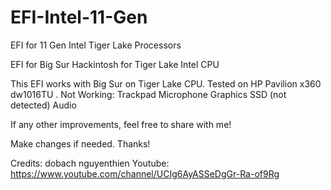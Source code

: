 # EFI-Intel-11-Gen
EFI for 11 Gen Intel Tiger Lake Processors

EFI for Big Sur Hackintosh for Tiger Lake Intel CPU

This EFI works with Big Sur on Tiger Lake CPU. Tested on HP Pavilion x360 dw1016TU . Not Working: Trackpad Microphone Graphics SSD (not detected) Audio

If any other improvements, feel free to share with me!

Make changes if needed. Thanks!

Credits: dobach nguyenthien 
Youtube: https://www.youtube.com/channel/UCIg6AyASSeDgGr-Ra-of9Rg 
